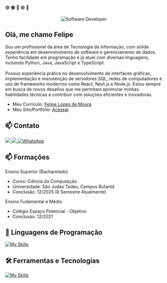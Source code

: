 🟢 🟠 🔴 🟢 🔵
<br>
<div align="center">
  <img src="https://media.licdn.com/dms/image/v2/D4D16AQGIoTic1Yjxtg/profile-displaybackgroundimage-shrink_350_1400/B4DZg9cTdtHAAY-/0/1753377487898?e=1756339200&v=beta&t=fs0_CS-1DnXGEJeuDIVjFUt6Rzu5Ru2VEG4d93-5Zbk" alt="Software Developer">
</div>

## Olá, me chamo Felipe 

Sou um profissional da área de Tecnologia da Informação, com sólida experiência em 
desenvolvimento de software e gerenciamento de dados. Tenho facilidade em programação e já atuei com 
diversas linguagens, incluindo Python, Java, JavaScript e TypeScript.
<br>
<br>
Possuo experiência prática no desenvolvimento de interfaces gráficas, implementação e manutenção de 
servidores SQL, redes de computadores e uso de frameworks modernos como React, Next.js e 
Node.js. Estou sempre em busca de novos desafios que me permitam aprimorar minhas habilidades 
técnicas e contribuir com soluções eficientes e inovadoras.

- Meu Currículo: <a target="_blank" href="https://github.com/flopessz/portfolio-felipe-lopes/blob/main/public/curriculo.pdf">Felipe Lopes de Moura</a>
- Meu Site/Portfolio: <a target="_blank" href="https://portfolio-felipe-lopes.vercel.app/">Acessar</a>

## 📫 Contato

<a href="mailto:felipelopesdemoura@gmail.com">
  <img src="https://img.shields.io/badge/-Gmail-%23333?style=for-the-badge&logo=gmail&logoColor=white" target="_blank">
</a>
<a href="https://www.linkedin.com/in/felipe-lopes-de-moura-296936246" target="_blank">
  <img src="https://img.shields.io/badge/-LinkedIn-%230077B5?style=for-the-badge&logo=linkedin&logoColor=white" target="_blank">
</a>
<a href="https://wa.me/5511996950910?text=Ola%20Felipe!%20Tudo%20bem?%20Me%20interessei%20no%20seu%20curriculo,%20podemos%20conversar?" target="_blank">
  <img src="https://img.shields.io/badge/-WhatsApp-%25D366?style=for-the-badge&logo=whatsapp&logoColor=white" alt="WhatsApp">
</a>

## 📫 Formações
Ensino Superior (Bacharelado) 
- Curso: Ciência da Computação 
- Universidade: São Judas Tadeu, Campus Butantã
- Conclusão: 12/2025 (8 Semestre Atualmente)

Ensino Fudamental e Médio
- Colégio Espaço Potencial - Objetivo
- Conclusão: 12/2021

## 🚀 Linguagens de Programação
[![My Skills](https://skillicons.dev/icons?i=java,javascript,python,html,css,lua,typescript)](https://my-curriculum-versel.dev)<br>

## 🛠️ Ferramentas e Tecnologias
[![My Skills](https://skillicons.dev/icons?i=vscode,mysql,git,github,react,next,nodejs,tailwind)](https://my-curriculum-versel.dev)<br>
